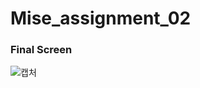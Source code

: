 # Mise_assignment_02

### Final Screen

![캡처](https://user-images.githubusercontent.com/94066263/179348257-0270f03e-8130-4ca2-b188-b19d9b055979.PNG)
